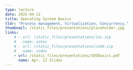 ```yaml
---
type: lecture
date: 2025-04-12
title: Operating System Basics
tldr: "Process management, Virtualization, Concurrency."
thumbnail: /static_files/presentations/placeholder.jpg
links: 
    # - url: /static_files/presentations/lec.zip
    #   name: notes
    # - url: /static_files/presentations/code.zip
    #   name: codes
    - url: /static_files/presentations/5OSBasics.pdf
      name: Apr. 12 Slides
---
```

<!-- **Suggested Readings:**
- [Readings 1](http://example.com)
- [Readings 2](http://example.com) -->
